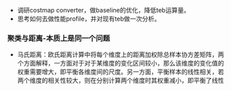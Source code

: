 - 调研costmap converter，做baseline的优化，降低teb运算量。
- 思考如何去做性能profile，并对现有teb做一次分析。

### 聚类与距离-本质上是同一个问题
- 马氏距离：欧氏距离计算中将每个维度上的距离加权除总样本协方差矩阵，两个方面解释，一方面对于对于某维度的变化区间较小，那么该维度的变化值的权重需要增大，即平衡各维度间的尺度。另一方面，平衡样本的线性相关，若两个维度的相关性较大，则在分别计算两个维度时其权重减小，即平衡了线性
